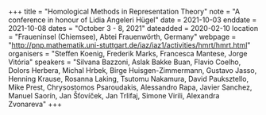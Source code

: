 +++
title = "Homological Methods in Representation Theory"
note = "A conference in honour of Lidia Angeleri Hügel"
date = 2021-10-03
enddate = 2021-10-08
dates = "October 3 - 8, 2021"
dateadded = 2020-02-10
location = "Fraueninsel (Chiemsee), Abtei Frauenwörth, Germany"
webpage = "http://pnp.mathematik.uni-stuttgart.de/iaz/iaz1/activities/hmrt/hmrt.html"
organisers = "Steffen Koenig, Frederik Marks, Francesca Mantese, Jorge Vitória"
speakers = "Silvana Bazzoni, Aslak Bakke Buan, Flavio Coelho, Dolors Herbera, Michal Hrbek, Birge Huisgen-Zimmermann, Gustavo Jasso, Henning Krause, Rosanna Laking, Tsutomu Nakamura, David Pauksztello, Mike Prest, Chrysostomos Psaroudakis, Alessandro Rapa, Javier Sanchez, Manuel Saorín, Jan Šťovíček, Jan Trlifaj, Simone Virili, Alexandra Zvonareva"
+++
